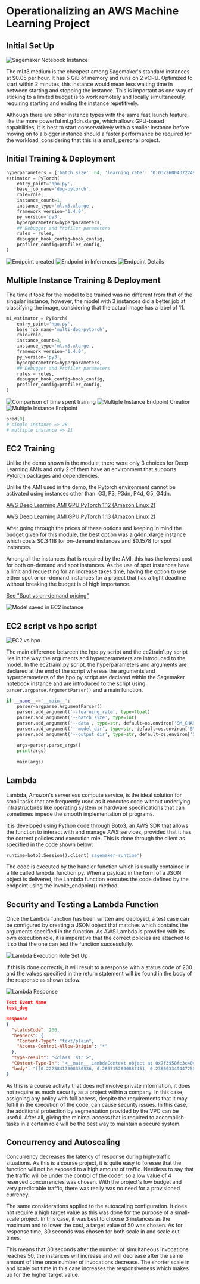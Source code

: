 # Operationalizing an AWS Machine Learning Project

## Initial Set Up

![Sagemaker Notebook Instance](./photos/initial_nb_instance.png)

The ml.t3.medium is the cheapest among Sagemaker's standard instances at $0.05 per hour. It has 5 GiB of memory and runs on 2 vCPU. Optimized to start within 2 minutes, this instance would mean less waiting time in between starting and stopping the instance. This is important as one way of sticking to a limited budget is to work remotely and locally simultaneouly, requiring starting and ending the instance repetitively.

Although there are other instance types with the same fast launch feature, like the more powerful ml.g4dn.xlarge, which allows GPU-based capabilities, it is best to start conservatively with a smaller instance before moving on to a bigger instance should a faster performance be required for the workload, considering that this is a small, personal project.

## Initial Training & Deployment

```Python
hyperparameters = {'batch_size': 64, 'learning_rate': '0.037260043722494224'}
estimator = PyTorch(
    entry_point='hpo.py',
    base_job_name='dog-pytorch',
    role=role,
    instance_count=1,
    instance_type='ml.m5.xlarge',
    framework_version='1.4.0',
    py_version='py3',
    hyperparameters=hyperparameters,
    ## Debugger and Profiler parameters
    rules = rules,
    debugger_hook_config=hook_config,
    profiler_config=profiler_config,
)
```

![Endpoint created](./photos/endpointnotebook.png)
![Endpoint in Inferences](./photos/endpoint.png)
![Endpoint Details](./photos/endpointdetails.png)

## Multiple Instance Training & Deployment

The time it took for the model to be trained was no different from that of the singular instance, however, the model with 3 instances did a better job at classifying the image, considering that the actual image has a label of 11.

```Python
mi_estimator = PyTorch(
    entry_point='hpo.py',
    base_job_name='multi-dog-pytorch',
    role=role,
    instance_count=3,
    instance_type='ml.m5.xlarge',
    framework_version='1.4.0',
    py_version='py3',
    hyperparameters=hyperparameters,
    ## Debugger and Profiler parameters
    rules = rules,
    debugger_hook_config=hook_config,
    profiler_config=profiler_config,
)
```

![Comparison of time spent training](./photos/instances_comparison.png)
![Multiple Instance Endpoint Creation](./photos/mi_endpoint_creation.png)
![Multiple Instance Endpoint](./photos/mi_endpoint.png)

```Python
pred[0]
# single instance => 28
# multiple instance => 11
```

## EC2 Training

Unlike the demo shown in the module, there were only 3 choices for Deep Learning AMIs and only 2 of them have an environment that supports Pytorch packages and dependencies.

Unlike the AMI used in the demo, the Pytorch environment cannot be activated using instances other than: G3, P3, P3dn, P4d, G5, G4dn.

[AWS Deep Learning AMI GPU PyTorch 1.12 (Amazon Linux 2)](https://aws.amazon.com/releasenotes/aws-deep-learning-ami-gpu-pytorch-1-12-amazon-linux-2/)

[AWS Deep Learning AMI GPU PyTorch 1.13 (Amazon Linux 2)](https://aws.amazon.com/releasenotes/aws-deep-learning-ami-gpu-pytorch-1-13-amazon-linux-2/)

After going through the prices of these options and keeping in mind the budget given for this module, the best option was a g4dn.xlarge instance which costs $0.3418 for on-demand instances and $0.1578 for spot instances.

Among all the instances that is required by the AMI, this has the lowest cost for both on-demand and spot instances. As the use of spot instances have a limit and requesting for an increase takes time, having the option to use either spot or on-demand instances for a project that has a tight deadline without breaking the budget is of high importance.

[See "Spot vs on-demand pricing"](https://aws.amazon.com/ec2/spot/pricing/)

![Model saved in EC2 instance](./photos/model_saved.png)

## EC2 script vs hpo script

![EC2 vs hpo](./photos/ec2_hpo_compare.png)

The main difference between the hpo.py script and the ec2train1.py script lies in the way the arguments and hyperparameters are introduced to the model. In the ec2train1.py script, the hyperparameters and arguments are declared at the end of the script whereas the arguments and hyperparameters of the hpo.py script are declared within the Sagemaker notebook instance and are introduced to the script using ```parser.argparse.ArgumentParser()``` and a main function.

```Python
if __name__=='__main__':
    parser=argparse.ArgumentParser()
    parser.add_argument('--learning_rate', type=float)
    parser.add_argument('--batch_size', type=int)
    parser.add_argument('--data', type=str, default=os.environ['SM_CHANNEL_TRAINING'])
    parser.add_argument('--model_dir', type=str, default=os.environ['SM_MODEL_DIR'])
    parser.add_argument('--output_dir', type=str, default=os.environ['SM_OUTPUT_DATA_DIR'])
    
    args=parser.parse_args()
    print(args)
    
    main(args)
```

## Lambda

Lambda, Amazon's serverless compute service, is the ideal solution for small tasks that are frequently used as it executes code without underlying infrastructures like operating system or hardware specifications that can sometimes impede the smooth implementation of programs.

It is developed using Python code through Boto3, an AWS SDK that allows the function to interact with and manage AWS services, provided that it has the correct policies and execution role. This is done through the client as specified in the code shown below:

```Python
runtime=boto3.Session().client('sagemaker-runtime')
```

The code is executed by the handler function which is usually contained in a file called lambda_function.py. When a payload in the form of a JSON object is delivered, the Lambda function executes the code defined by the endpoint using the invoke_endpoint() method.

## Security and Testing a Lambda Function

Once the Lambda function has been written and deployed, a test case can be configured by creating a JSON object that matches which contains the arguments specified in the function. As AWS Lambda is provided with its own execution role, it is imperative that the correct policies are attached to it so that the one can test the function successfully.

![Lambda Execution Role Set Up](./photos/Security%20Policy.png)

If this is done correctly, it will result to a response with a status code of 200 and the values specified in the return statement will be found in the body of the response as shown below.

![Lambda Response](./photos/Lambda%20_result.png)

```json
Test Event Name
test_dog

Response
{
  "statusCode": 200,
  "headers": {
    "Content-Type": "text/plain",
    "Access-Control-Allow-Origin": "*"
  },
  "type-result": "<class 'str'>",
  "COntent-Type-In": "<__main__.LambdaContext object at 0x7f3958fc3c40>",
  "body": "[[0.22258417308330536, 0.2867152690887451, 0.23660334944725037, 0.3973812758922577, 0.5946304798126221, 0.32388997077941895, 0.14295358955860138, 0.2593267858028412, -0.2645488977432251, -0.0056010279804468155, 0.3683377206325531, 0.40309959650039673, -0.011438594199717045, 0.3243323266506195, 0.4832281768321991, 0.11940720677375793, 0.3301726281642914, 0.016071753576397896, 0.13358867168426514, 0.4334683120250702, 0.3398759961128235, -0.12303052097558975, 0.38373783230781555, 0.208574116230011, -0.17253750562667847, -0.13229110836982727, 0.41559934616088867, -0.3317200839519501, 0.5983749032020569, 0.15570591390132904, 0.2418746054172516, 0.5634035468101501, -0.06630165129899979, 0.260342001914978, 0.15422964096069336, 0.26249510049819946, 0.05999879539012909, 0.17178316414356232, 0.28845247626304626, 0.14137883484363556, 0.2950528860092163, 0.34624922275543213, 0.1801588386297226, 0.37983566522598267, 0.1358564794063568, 0.39831653237342834, 0.09975286573171616, 0.06437289714813232, 0.20123106241226196, 0.2751830816268921, 0.3577496409416199, 0.10020403563976288, 0.09287401288747787, 0.2717002034187317, 0.10770490020513535, 0.19640129804611206, 0.40510982275009155, 0.02587900683283806, -0.0023690317757427692, 0.05544339120388031, 0.2715991735458374, 0.0018166087102144957, 0.1619286835193634, -0.12189028412103653, 0.04019118845462799, -0.28905490040779114, -0.18545860052108765, 0.35718852281570435, 0.02673361450433731, 0.06363802403211594, 0.3299733102321625, 0.10386842489242554, -0.2123139351606369, -0.02947426214814186, 0.026548288762569427, 0.33504170179367065, -0.09340201318264008, -0.23949125409126282, 0.19283726811408997, -0.06110447272658348, -0.06545177847146988, 0.1155146136879921, 0.05927373468875885, 0.28965985774993896, -0.19908912479877472, 0.05027751624584198, 0.3238394558429718, 0.20499038696289062, 0.015548424795269966, 0.2560834586620331, 0.25757649540901184, 0.024451695382595062, -0.1503819227218628, -0.037278901785612106, 0.10541312396526337, 0.116038016974926, -0.05723908543586731, -0.04249229282140732, -0.11206389963626862, -0.2917730212211609, -0.01494930312037468, -0.32105588912963867, 0.3950178921222687, -0.3360593318939209, -0.322693407535553, 0.0007147123105823994, -0.07922632992267609, -0.4352700412273407, -0.19211743772029877, -0.1981441080570221, -0.08153677731752396, 0.18471316993236542, -0.0832882970571518, -0.27037137746810913, 0.3735558092594147, -0.366347998380661, 0.0038887872360646725, 0.2003762274980545, -0.21762414276599884, -0.048697978258132935, -0.3799019455909729, -0.37747669219970703, -0.14877746999263763, 0.009409474208950996, -0.2609257102012634, -0.37330231070518494, -0.05776982381939888, -0.342445969581604, 0.03831148520112038, 0.062469542026519775, -0.41384974122047424, -0.5424782037734985, -0.3256552815437317]]"
}
```

As this is a course activity that does not involve private information, it does not require as much security as a project within a company. In this case, assigning any policy with full access, despite the requirements that it may fulfill in the execution of the code, can cause security issues. In this case, the additional protection by segmentation provided by the VPC can be useful. After all, giving the minimal access that is required to accomplish tasks in a certain role will be the best way to maintain a secure system.

## Concurrency and Autoscaling

Concurrency decreases the latency of response during high-traffic situations. As this is a course project, it is quite easy to foresee that the function will not be exposed to a high amount of traffic. Needless to say that the traffic will be under the control of the coder, so a low value of 4 reserved concurrencies was chosen. With the project's low budget and very predictable traffic, there was really was no need for a provisioned currency.

The same considerations applied to the autoscaling configuration. It does not require a high target value as this was done for the purpose of a small-scale project. In this case, it was best to choose 3 instances as the maximum and to lower the cost, a target value of 50 was chosen. As for response time, 30 seconds was chosen for both scale in and scale out times.

This means that 30 seconds after the number of simultaneous invocations reaches 50, the instances will increase and will decrease after the same amount of time once number of invocations decrease. The shorter scale in and scale out time in this case increases the responsiveness which makes up for the higher target value.
